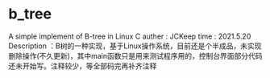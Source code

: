# b_tree
A simple implement of B-tree in Linux C
auther : JCKeep
time : 2021.5.20
Description ：B树的一种实现，基于Linux操作系统，目前还是个半成品，未实现删除操作(不久更新)，其中main函数只是用来测试程序用的，控制台界面部分代码还未开始写。注释较少，等全部码完再补齐注释
